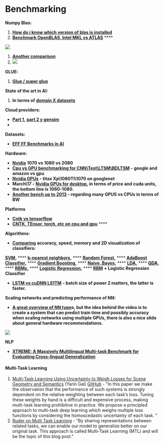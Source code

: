 # Benchmarking

**Numpy Blas:**

1. [**How do i know which version of blas is installed**](https://stackoverflow.com/questions/37184618/find-out-if-which-blas-library-is-used-by-numpy)
2. [**Benchmark OpenBLAS, Intel MKL vs ATLAS**](https://github.com/tmolteno/necpp/issues/18) ****&#x20;

![](https://lh5.googleusercontent.com/podTyc9Z0eDjObB4aW6-2AVWxhlG3pE8M3ccWBUj3oIGDgB6uWmXlt96aiuVAm9vvw33iShedQ1Gn\_w6J3qhRGKThnZH-Puy5ZfoYmHL3GFTMxxUh\_EIXOCtOTqjQHdqrjCZzh3N)

1. [**Another comparison**](http://markus-beuckelmann.de/blog/boosting-numpy-blas.html)
2. ![](https://lh5.googleusercontent.com/6tufYNKWkxO5azzf07erA8QIeXhDuWpz8VRaWVw1x16rHahEbj5PRyZ4e6Dr\_65ccBGDxj18EKXljVgl1DiO4SAqw\_pZqGDlzTs5zsjInsRut8ebtQFgDXkoDnpskD9JbYApijwK)

**GLUE:**

1. [**Glue / super glue** ](https://gluebenchmark.com/leaderboard/?fbclid=IwAR17Xo2pgpDVE\_ZuwITDSi07FLM6S2f1VTXiLywwr2NnUGqS8AdndZLQpXI)

**State of the art in AI:**

1. **In terms of** [**domain X datasets**](https://www.stateoftheart.ai)

**Cloud providers:**

* [**Part 1**](https://rare-technologies.com/machine-learning-hardware-benchmarks/)**,** [**part 2 y gensim**](https://rare-technologies.com/machine-learning-benchmarks-hardware-providers-gpu-part-2/)
*

**Datasets:**&#x20;

* [**EFF FF Benchmarks in AI**](https://www.eff.org/ai/metrics)

**Hardware:**

* [**Nvidia**](https://www.phoronix.com/scan.php?page=article\&item=nvidia-rtx2080ti-tensorflow\&num=1) **1070 vs 1080 vs 2080**
* [**Cpu vs GPU benchmarking for CNN\Test\LTSM\BDLTSM**](http://minimaxir.com/2017/07/cpu-or-gpu/) **- google and amazon vs gpu**
* [**Nvidia GPUs**](https://www.pugetsystems.com/labs/hpc/TitanXp-vs-GTX1080Ti-for-Machine-Learning-937/) **- titax Xp\1080TI\1070 on googlenet**
* **March\17 -** [**Nvidia GPUs for desktop**](https://medium.com/@timcamber/deep-learning-pc-build-5cffa71ad97)**, in terms of price and cuda units, the bottom line is 1060-1080.**&#x20;
* [**Another bench up to 2013**](http://timdettmers.com/2017/04/09/which-gpu-for-deep-learning/) **- regarding many GPUS vs CPUs in terms of BW**

**Platforms**

* [**Cntk vs tensorflow**](http://minimaxir.com/2017/06/keras-cntk/)
* [**CNTK, TEnsor, torch, etc on cpu and gpu**](https://arxiv.org/pdf/1608.07249.pdf) ****&#x20;

**Algorithms:**

* [**Comparing**](https://martin-thoma.com/comparing-classifiers/) **accuracy, speed, memory and 2D visualization of classifiers:**

[**SVM,**](http://scikit-learn.org/stable/modules/generated/sklearn.svm.SVC.html) **** [**k-nearest neighbors,**](http://scikit-learn.org/stable/modules/generated/sklearn.neighbors.KNeighborsClassifier.html) **** [**Random Forest,**](http://scikit-learn.org/stable/modules/generated/sklearn.ensemble.RandomForestClassifier.html) **** [**AdaBoost Classifier,**](http://scikit-learn.org/stable/modules/generated/sklearn.ensemble.AdaBoostClassifier.html) **** [**Gradient Boosting,**](http://scikit-learn.org/stable/modules/generated/sklearn.ensemble.GradientBoostingClassifier.html) **** [**Naive, Bayes,**](http://scikit-learn.org/stable/modules/generated/sklearn.naive\_bayes.GaussianNB.html) **** [**LDA,**](http://scikit-learn.org/0.16/modules/generated/sklearn.lda.LDA.html) **** [**QDA,**](http://scikit-learn.org/0.16/modules/generated/sklearn.qda.QDA.html) **** [**RBMs,**](http://scikit-learn.org/stable/modules/generated/sklearn.neural\_network.BernoulliRBM.html) **** [**Logistic Regression,**](http://scikit-learn.org/stable/modules/generated/sklearn.linear\_model.LogisticRegression.html) **** [**RBM**](http://scikit-learn.org/stable/modules/generated/sklearn.neural\_network.BernoulliRBM.html) **+ Logistic Regression Classifier**

* [**LSTM vs cuDNN LS1TM**](https://chainer.org/general/2017/03/15/Performance-of-LSTM-Using-CuDNN-v5.html) **- batch size of power 2 matters, the latter is faster.**

**Scaling networks and predicting performance of NN:**

* [**A great overview of NN type**](https://www.youtube.com/watch?v=lgK0BlXdOCw\&feature=youtu.be)**s, but the idea behind the video is to create a system that can predict train time and possibly accuracy when scaling networks using multiple GPUs, there is also a nice slide about general hardware recommendations.**

![](https://lh4.googleusercontent.com/mmxNCa6J3W7s3h1LUkxzEBzKxvSOlCFTzEYgaE1zcOFJV59SCQ4j5jKWMvP9JZGmaGE29VJiALogJlgK8x\_V\_nUo2fvBPRaXA41K1t9w39WDLM\_aKVHh-yithcHZE-A0x9zSvBAy)

**NLP**

* [**XTREME: A Massively Multilingual Multi-task Benchmark for Evaluating Cross-lingual Generalization**](https://github.com/google-research/xtreme/blob/master/README.md)

#### Multi-Task Learning

1. [Multi-Task Learning Using Uncertainty to Weigh Losses for Scene Geometry and Semantics](https://arxiv.org/abs/1705.07115) (Yarin Gal) [GitHub](https://github.com/ranandalon/mtl) - "In this paper we make the observation that the performance of such systems is strongly dependent on the relative weighting between each task’s loss. Tuning these weights by hand is a difficult and expensive process, making multi-task learning prohibitive in practice. We propose a principled approach to multi-task deep learning which weighs multiple loss functions by considering the homoscedastic uncertainty of each task. "
2. [Ruder on Multi Task Learning](https://ruder.io/multi-task/) - "By sharing representations between related tasks, we can enable our model to generalize better on our original task. This approach is called Multi-Task Learning (MTL) and will be the topic of this blog post."
